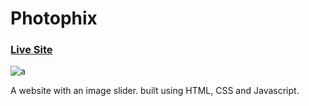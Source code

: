 # Photophix
### [Live Site](https://photophixwebapp.netlify.app/)
![a](https://user-images.githubusercontent.com/92688327/219965128-8fedd09a-ee7f-40fd-a872-dad8110d7965.png)

A website with an image slider. built using HTML, CSS and Javascript.
